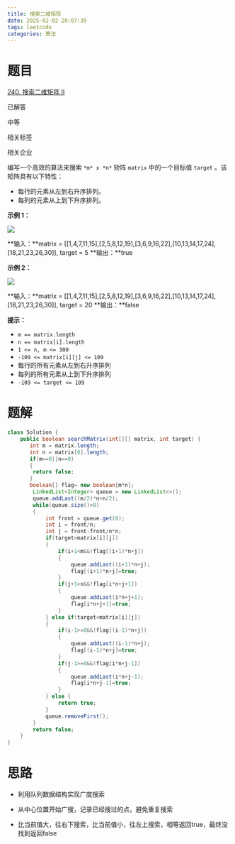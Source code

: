 ```yaml
---
title: 搜索二维矩阵
date: 2025-02-02 20:07:39
tags: leetcode
categories: 算法
---
```


# 题目

[240. 搜索二维矩阵 II](https://leetcode.cn/problems/search-a-2d-matrix-ii/)

已解答

中等

相关标签

相关企业

编写一个高效的算法来搜索 `*m* x *n*` 矩阵 `matrix` 中的一个目标值 `target` 。该矩阵具有以下特性：

- 每行的元素从左到右升序排列。
- 每列的元素从上到下升序排列。

**示例 1：**

![](https://assets.leetcode-cn.com/aliyun-lc-upload/uploads/2020/11/25/searchgrid2.jpg)

**输入：**matrix = [[1,4,7,11,15],[2,5,8,12,19],[3,6,9,16,22],[10,13,14,17,24],[18,21,23,26,30]], target = 5
**输出：**true

**示例 2：**

![](https://assets.leetcode-cn.com/aliyun-lc-upload/uploads/2020/11/25/searchgrid.jpg)

**输入：**matrix = [[1,4,7,11,15],[2,5,8,12,19],[3,6,9,16,22],[10,13,14,17,24],[18,21,23,26,30]], target = 20
**输出：**false

**提示：**

- `m == matrix.length`
- `n == matrix[i].length`
- `1 <= n, m <= 300`
- `-109 <= matrix[i][j] <= 109`
- 每行的所有元素从左到右升序排列
- 每列的所有元素从上到下升序排列
- `-109 <= target <= 109`

# 题解

```java
class Solution {
    public boolean searchMatrix(int[][] matrix, int target) {
       int m = matrix.length;
       int n = matrix[0].length;
       if(m==0||n==0)
       {
        return false;
       }
       boolean[] flag= new boolean[m*n];
        LinkedList<Integer> queue = new LinkedList<>();
        queue.addLast((m/2)*n+n/2);
        while(queue.size()>0)
        {
            int front = queue.get(0);
            int i = front/n;
            int j = front-front/n*n;
            if(target>matrix[i][j])
            {
                if(i+1<m&&!flag[(i+1)*n+j])
                {
                    queue.addLast((i+1)*n+j);
                    flag[(i+1)*n+j]=true;
                }
                if(j+1<n&&!flag[i*n+j+1])
                {
                    queue.addLast(i*n+j+1);
                    flag[i*n+j+1]=true;
                }
            } else if(target<matrix[i][j])
            {
                if(i-1>=0&&!flag[(i-1)*n+j])
                {
                    queue.addLast((i-1)*n+j);
                    flag[(i-1)*n+j]=true;
                }
                if(j-1>=0&&!flag[i*n+j-1])
                {
                    queue.addLast(i*n+j-1);
                    flag[i*n+j-1]=true;
                }
            } else {
                return true;
            }
            queue.removeFirst();
        }
        return false;
    }
}
```

# 思路

- 利用队列数据结构实现广度搜索

- 从中心位置开始广搜，记录已经搜过的点，避免重复搜索

- 比当前值大，往右下搜索，比当前值小，往左上搜索，相等返回true，最终没找到返回false
